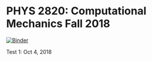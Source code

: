 # PHYS 2820: Computational Mechanics Fall 2018

[![Binder](https://mybinder.org/badge.svg)](https://mybinder.org/v2/gh/jmunroe/phys2820-fall2018/master)

Test 1: Oct 4, 2018
